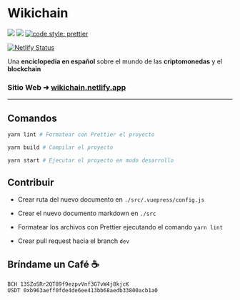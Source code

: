 # Wikichain

[![](https://img.shields.io/badge/author-Edixon_Piña-yellow?style=for-the-badge)](https://github.com/EdixonAlberto)
[![](https://img.shields.io/github/license/edixonalberto/wikichain?style=for-the-badge)](./LICENSE)
[![code style: prettier](https://img.shields.io/badge/code_style-prettier-ff69b4.svg?style=for-the-badge)](https://github.com/prettier/prettier)

[![Netlify Status](https://api.netlify.com/api/v1/badges/7c0f8347-1ab2-44a5-a05e-ac51e7378f62/deploy-status?style=for-the-badge)](https://app.netlify.com/sites/wikichain/deploys)

Una **enciclopedia en español** sobre el mundo de las **criptomonedas** y el **blockchain**

### Sitio Web &#x279c; [wikichain.netlify.app](https://wikichain.netlify.app)

---

## Comandos

```sh
yarn lint # Formatear con Prettier el proyecto

yarn build # Compilar el proyecto

yarn start # Ejecutar el proyecto en modo desarrollo
```

## Contribuir

- Crear ruta del nuevo documento en `./src/.vuepress/config.js`

- Crear el nuevo documento markdown en `./src`

- Formatear los archivos con Prettier ejecutando el comando `yarn lint`

- Crear pull request hacia el branch `dev`

## Bríndame un Café ☕️

```
BCH 13SZoSRr2QT89f9ezpvVnf3G7vW4j8kjcK
USDT 0xb963aeff0fde4de6ee413bb68aedb33800acb1a0
```
